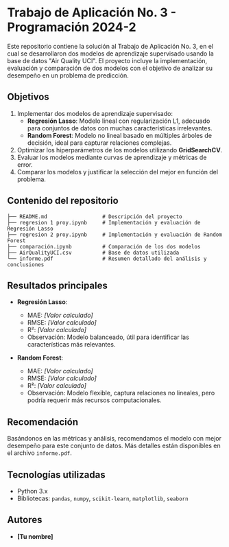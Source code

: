 
# Trabajo de Aplicación No. 3 - Programación 2024-2

Este repositorio contiene la solución al Trabajo de Aplicación No. 3, en el cual se desarrollaron dos modelos de aprendizaje supervisado usando la base de datos "Air Quality UCI". El proyecto incluye la implementación, evaluación y comparación de dos modelos con el objetivo de analizar su desempeño en un problema de predicción.

## Objetivos
1. Implementar dos modelos de aprendizaje supervisado:
   - **Regresión Lasso**: Modelo lineal con regularización L1, adecuado para conjuntos de datos con muchas características irrelevantes.
   - **Random Forest**: Modelo no lineal basado en múltiples árboles de decisión, ideal para capturar relaciones complejas.
2. Optimizar los hiperparámetros de los modelos utilizando **GridSearchCV**.
3. Evaluar los modelos mediante curvas de aprendizaje y métricas de error.
4. Comparar los modelos y justificar la selección del mejor en función del problema.

## Contenido del repositorio
```
├── README.md                  # Descripción del proyecto
├── regresion 1 proy.ipynb     # Implementación y evaluación de Regresión Lasso
├── regresion 2 proy.ipynb     # Implementación y evaluación de Random Forest
├── comparación.ipynb          # Comparación de los dos modelos
├── AirQualityUCI.csv          # Base de datos utilizada
└── informe.pdf                # Resumen detallado del análisis y conclusiones
```

## Resultados principales
- **Regresión Lasso**:
  - MAE: _[Valor calculado]_
  - RMSE: _[Valor calculado]_
  - R²: _[Valor calculado]_
  - Observación: Modelo balanceado, útil para identificar las características más relevantes.

- **Random Forest**:
  - MAE: _[Valor calculado]_
  - RMSE: _[Valor calculado]_
  - R²: _[Valor calculado]_
  - Observación: Modelo flexible, captura relaciones no lineales, pero podría requerir más recursos computacionales.

## Recomendación
Basándonos en las métricas y análisis, recomendamos el modelo con mejor desempeño para este conjunto de datos. Más detalles están disponibles en el archivo `informe.pdf`.

## Tecnologías utilizadas
- Python 3.x
- Bibliotecas: `pandas`, `numpy`, `scikit-learn`, `matplotlib`, `seaborn`

## Autores
- **[Tu nombre]**
